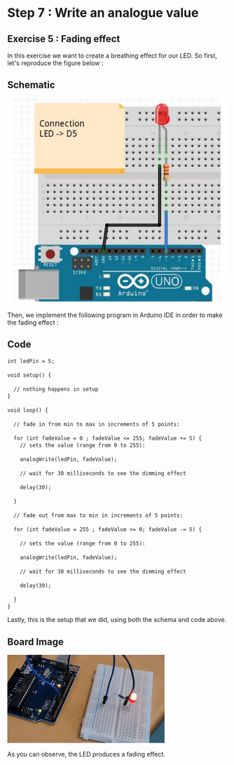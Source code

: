 # Step 7 : Write an analogue value

## **Exercise 5** : Fading effect

In this exercise we want to create a breathing effect for our LED. So first, let's reproduce the figure below :

## Schematic
![](step7.PNG)

Then, we implement the following program in Arduino IDE in order to make the fading effect :
<br>

## Code

```
int ledPin = 5;

void setup() {

  // nothing happens in setup
}

void loop() {

  // fade in from min to max in increments of 5 points:

  for (int fadeValue = 0 ; fadeValue <= 255; fadeValue += 5) {
    // sets the value (range from 0 to 255):

    analogWrite(ledPin, fadeValue);

    // wait for 30 milliseconds to see the dimming effect

    delay(30);

  }

  // fade out from max to min in increments of 5 points:

  for (int fadeValue = 255 ; fadeValue >= 0; fadeValue -= 5) {

    // sets the value (range from 0 to 255):

    analogWrite(ledPin, fadeValue);

    // wait for 30 milliseconds to see the dimming effect

    delay(30);

  }
}
```

Lastly, this is the setup that we did, using both the schema and code above.
<br>

## Board Image
![](step7_irl.gif)

As you can observe, the LED produces a fading effect.